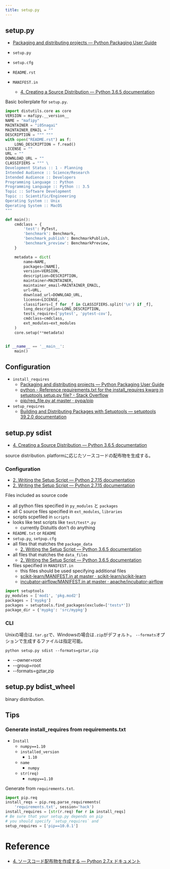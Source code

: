 ```yaml
---
title: setup.py
---
```


## setup.py
* [Packaging and distributing projects — Python Packaging User Guide](https://packaging.python.org/guides/distributing-packages-using-setuptools/)

* `setup.py`
* `setup.cfg`
* `README.rst`
* `MANIFEST.in`
    * [4. Creating a Source Distribution — Python 3.6.5 documentation](https://docs.python.org/3/distutils/sourcedist.html#specifying-the-files-to-distribute)

Basic boilerplate for `setup.py`.

```python
import distutils.core as core
VERSION = mafipy.__version__
NAME = "mafipy"
MAINTAINER = "i05nagai"
MAINTAINER_EMAIL = ""
DESCRIPTION = """ """
with open("README.rst") as f:
    LONG_DESCRIPTION = f.read()
LICENSE = ""
URL = ""
DOWNLOAD_URL = ""
CLASSIFIERS = """ \
Development Status :: 1 - Planning
Intended Audience :: Science/Research
Intended Audience :: Developers
Programming Language :: Python
Programming Language :: Python :: 3.5
Topic :: Software Development
Topic :: Scientific/Engineering
Operating System :: Unix
Operating System :: MacOS
"""

def main():
    cmdclass = {
        'test': PyTest,
        'benchmark': Benchmark,
        'benchmark_publish': BenchmarkPublish,
        'benchmark_preview': BenchmarkPreview,
    }

    metadata = dict(
        name=NAME,
        packages=[NAME],
        version=VERSION,
        description=DESCRIPTION,
        maintainer=MAINTAINER,
        maintainer_email=MAINTAINER_EMAIL,
        url=URL,
        download_url=DOWNLOAD_URL,
        license=LICENSE,
        classifiers=[_f for _f in CLASSIFIERS.split('\n') if _f],
        long_description=LONG_DESCRIPTION,
        tests_require=['pytest', 'pytest-cov'],
        cmdclass=cmdclass,
        ext_modules=ext_modules
    )
    core.setup(**metadata)


if __name__ == '__main__':
    main()
```

## Configuration
* `install_requires`
    * [Packaging and distributing projects — Python Packaging User Guide](https://packaging.python.org/guides/distributing-packages-using-setuptools/#install-requires)
    * [python - Reference requirements.txt for the install_requires kwarg in setuptools setup.py file? - Stack Overflow](https://stackoverflow.com/questions/14399534/reference-requirements-txt-for-the-install-requires-kwarg-in-setuptools-setup-py)
    * [pip/req_file.py at master · pypa/pip](https://github.com/pypa/pip/blob/master/src/pip/_internal/req/req_file.py#L60)
* `setup_requires`
    * [Building and Distributing Packages with Setuptools — setuptools 39.2.0 documentation](http://setuptools.readthedocs.io/en/latest/setuptools.html)


## setup.py sdist
* [4. Creating a Source Distribution — Python 3.6.5 documentation](https://docs.python.org/3/distutils/sourcedist.html#specifying-the-files-to-distribute)

source distribution.
platformに応じたソースコードの配布物を生成する。

### Configuration
* [2. Writing the Setup Script — Python 2.7.15 documentation](https://docs.python.org/2/distutils/setupscript.html#installing-package-data)
* [2. Writing the Setup Script — Python 2.7.15 documentation](https://docs.python.org/2/distutils/setupscript.html#listing-individual-modules)

Files included as source code

* all python files specified in `py_modules` と `packages`
* all C source files specified in `ext_modules`, `libraries`
* scripts scpefiled in `scripts`
* looks like test scripts like `test/test*.py`
    * currently Distuitls don't do anything
* `README.txt` or `README`
* `setup.py`, `setpup.cfg`
* all files that matches the `package_data`
    * [2. Writing the Setup Script — Python 3.6.5 documentation](https://docs.python.org/3/distutils/setupscript.html#distutils-installing-package-data)
* all files that matches the `data_files`
    * [2. Writing the Setup Script — Python 3.6.5 documentation](https://docs.python.org/3/distutils/setupscript.html#distutils-additional-files)
* files specified in `MANIFEST.in`
    * this files should be used specifying additional files
    * [scikit-learn/MANIFEST.in at master · scikit-learn/scikit-learn](https://github.com/scikit-learn/scikit-learn/blob/master/MANIFEST.in)
    * [incubator-airflow/MANIFEST.in at master · apache/incubator-airflow](https://github.com/apache/incubator-airflow/blob/master/MANIFEST.in)


```python
import setuptools
py_modules = ['mod1', 'pkg.mod2']
packages = ['mypkg']
packages = setuptools.find_packages(exclude=['tests*'])
package_dir = {'mypkg': 'src/mypkg'}
```


### CLI
Unixの場合は`.tar.gz`で、Windowsの場合は`.zip`がデフォルト。
`--formats`オプションで生成するファイルは指定可能。

```
python setup.py sdist --formats=gztar,zip
```

* --owner=root
* --group=root
* --formats=gztar,zip

## setup.py bdist_wheel
binary distribution.

## Tips

### Generate install_requires from requirements.txt
* `Install`
    * `numpy==1.10`
    * `installed_version`
        * `1.10`
    * `name`
        * `numpy`
    * `str(req)`
        * `numpy==1.10`

Generate from `requirements.txt`.

```python
import pip.req
install_reqs = pip.req.parse_requirements(
    'requirements.txt', session='hack')
install_requires = [str(r.req) for r in install_reqs]
# Be sure that your setup.py depends on pip
# you should specify `setup_requires` and 
setup_requires = ['pip==10.0.1']
```

# Reference
* [4. ソースコード配布物を作成する — Python 2.7.x ドキュメント](http://docs.python.jp/2/distutils/sourcedist.html)
